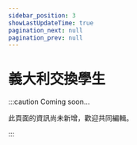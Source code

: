 ```yaml
---
sidebar_position: 3
showLastUpdateTime: true
pagination_next: null
pagination_prev: null
---
```


# 義大利交換學生

:::caution Coming soon...

此頁面的資訊尚未新增，歡迎共同編輯。

:::